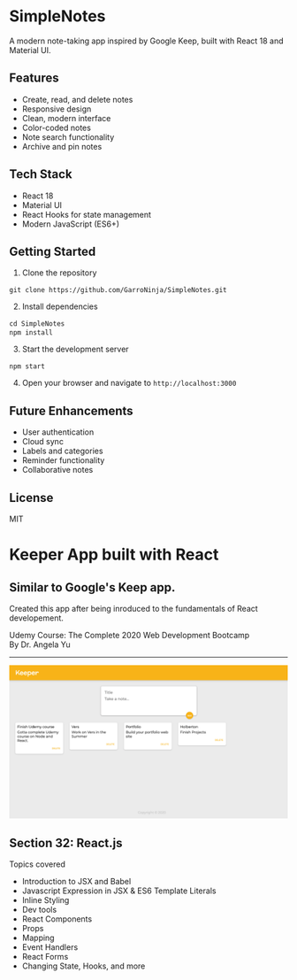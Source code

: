 # SimpleNotes

A modern note-taking app inspired by Google Keep, built with React 18 and Material UI.

## Features

- Create, read, and delete notes
- Responsive design
- Clean, modern interface
- Color-coded notes
- Note search functionality
- Archive and pin notes

## Tech Stack

- React 18
- Material UI 
- React Hooks for state management
- Modern JavaScript (ES6+)

## Getting Started

1. Clone the repository
```
git clone https://github.com/GarroNinja/SimpleNotes.git
```

2. Install dependencies
```
cd SimpleNotes
npm install
```

3. Start the development server
```
npm start
```

4. Open your browser and navigate to `http://localhost:3000`

## Future Enhancements

- User authentication
- Cloud sync
- Labels and categories
- Reminder functionality
- Collaborative notes

## License

MIT

# Keeper App built with React

## Similar to Google's Keep app.

Created this app after being inroduced to the fundamentals of React developement.

Udemy Course: The Complete 2020 Web Development Bootcamp
<br>
By Dr. Angela Yu
<hr>

![Keeper App](https://github.com/SeckMohameth/Keeper-App/blob/master/Images/Screen%20Shot%202020-04-21%20at%206.02.14%20PM.png?raw=true)

## Section 32: React.js
Topics covered
- Introduction to JSX and Babel
- Javascript Expression in JSX & ES6 Template Literals
- Inline Styling
- Dev tools 
- React Components
- Props
- Mapping
- Event Handlers
- React Forms
- Changing State, Hooks, and more


